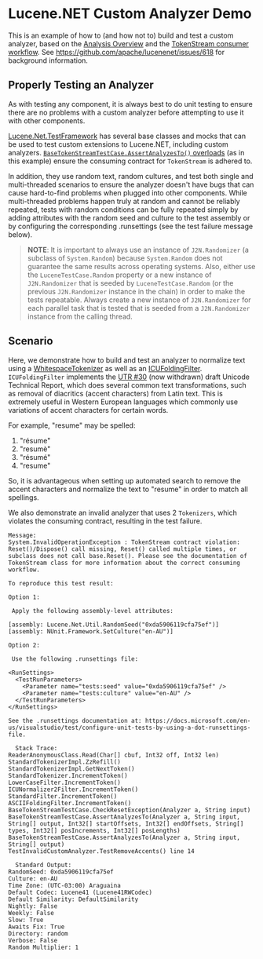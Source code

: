 # Lucene.NET Custom Analyzer Demo

This is an example of how to (and how not to) build and test a custom analyzer, based on the [Analysis Overview](https://lucenenet.apache.org/docs/4.8.0-beta00016/api/core/Lucene.Net.Analysis.html) and the [TokenStream consumer workflow](https://lucenenet.apache.org/docs/4.8.0-beta00016/api/core/Lucene.Net.Analysis.TokenStream.html). See https://github.com/apache/lucenenet/issues/618 for background information.

## Properly Testing an Analyzer

As with testing any component, it is always best to do unit testing to ensure there are no problems with a custom  analyzer before attempting to use it with other components.

[Lucene.Net.TestFramework](https://www.nuget.org/packages/Lucene.Net.TestFramework) has several base classes and mocks that can be used to test custom extensions to Lucene.NET, including custom analyzers. [`BaseTokenStreamTestCase.AssertAnalyzesTo()` overloads](https://lucenenet.apache.org/docs/4.8.0-beta00016/api/test-framework/Lucene.Net.Analysis.BaseTokenStreamTestCase.html#Lucene_Net_Analysis_BaseTokenStreamTestCase_AssertAnalyzesTo_Lucene_Net_Analysis_Analyzer_System_String_System_String___) (as in this example) ensure the consuming contract for `TokenStream` is adhered to.

In addition, they use random text, random cultures, and test both single and multi-threaded scenarios to ensure the analyzer doesn't have bugs that can cause hard-to-find problems when plugged into other components. While multi-threaded problems happen truly at random and cannot be reliably repeated, tests with random conditions can be fully repeated simply by adding attributes with the random seed and culture to the test assembly or by configuring the corresponding .runsettings (see the test failure message below).

> **NOTE**: It is important to always use an instance of `J2N.Randomizer` (a subclass of `System.Random`) because `System.Random` does not guarantee the same results across operating systems. Also, either use the `LuceneTestCase.Random` property or a new instance of `J2N.Randomizer` that is seeded by `LuceneTestCase.Random` (or the previous `J2N.Randomizer` instance in the chain) in order to make the tests repeatable. Always create a new instance of `J2N.Randomizer` for each parallel task that is tested that is seeded from a `J2N.Randomizer` instance from the calling thread.

## Scenario

Here, we demonstrate how to build and test an analyzer to normalize text using a [WhitespaceTokenizer](https://lucenenet.apache.org/docs/4.8.0-beta00016/api/analysis-common/Lucene.Net.Analysis.Core.WhitespaceTokenizer.html) as well as an [ICUFoldingFilter](https://lucenenet.apache.org/docs/4.8.0-beta00016/api/icu/Lucene.Net.Analysis.Icu.ICUFoldingFilter.html). `ICUFoldingFilter` implements the [UTR #30](https://unicode.org/reports/tr30/) (now withdrawn) draft Unicode Technical Report, which does several common text transformations, such as removal of diacritics (accent characters) from Latin text. This is extremely useful in Western European languages which commonly use variations of accent characters for certain words.

For example, "resume" may be spelled:

1. "résume"
2. "resumè"
3. "résumé"
4. "resume"

So, it is advantageous when setting up automated search to remove the accent characters and normalize the text to "resume" in order to match all spellings.

We also demonstrate an invalid analyzer that uses 2 `Tokenizers`, which violates the consuming contract, resulting in the test failure.

```console
Message: 
System.InvalidOperationException : TokenStream contract violation: Reset()/Dispose() call missing, Reset() called multiple times, or subclass does not call base.Reset(). Please see the documentation of TokenStream class for more information about the correct consuming workflow.

To reproduce this test result:

Option 1:

 Apply the following assembly-level attributes:

[assembly: Lucene.Net.Util.RandomSeed("0xda5906119cfa75ef")]
[assembly: NUnit.Framework.SetCulture("en-AU")]

Option 2:

 Use the following .runsettings file:

<RunSettings>
  <TestRunParameters>
    <Parameter name="tests:seed" value="0xda5906119cfa75ef" />
    <Parameter name="tests:culture" value="en-AU" />
  </TestRunParameters>
</RunSettings>

See the .runsettings documentation at: https://docs.microsoft.com/en-us/visualstudio/test/configure-unit-tests-by-using-a-dot-runsettings-file.

  Stack Trace: 
ReaderAnonymousClass.Read(Char[] cbuf, Int32 off, Int32 len)
StandardTokenizerImpl.ZzRefill()
StandardTokenizerImpl.GetNextToken()
StandardTokenizer.IncrementToken()
LowerCaseFilter.IncrementToken()
ICUNormalizer2Filter.IncrementToken()
StandardFilter.IncrementToken()
ASCIIFoldingFilter.IncrementToken()
BaseTokenStreamTestCase.CheckResetException(Analyzer a, String input)
BaseTokenStreamTestCase.AssertAnalyzesTo(Analyzer a, String input, String[] output, Int32[] startOffsets, Int32[] endOffsets, String[] types, Int32[] posIncrements, Int32[] posLengths)
BaseTokenStreamTestCase.AssertAnalyzesTo(Analyzer a, String input, String[] output)
TestInvalidCustomAnalyzer.TestRemoveAccents() line 14

  Standard Output: 
RandomSeed: 0xda5906119cfa75ef
Culture: en-AU
Time Zone: (UTC-03:00) Araguaina
Default Codec: Lucene41 (Lucene41RWCodec)
Default Similarity: DefaultSimilarity
Nightly: False
Weekly: False
Slow: True
Awaits Fix: True
Directory: random
Verbose: False
Random Multiplier: 1
```